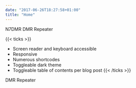 ```yaml
---
date: "2017-06-26T18:27:58+01:00"
title: "Home"
---
```


N7DMR DMR Repeater

{{< ticks >}}
* Screen reader and keyboard accessible
* Responsive
* Numerous shortcodes
* Toggleable dark theme
* Toggleable table of contents per blog post
{{< /ticks >}}

DMR Repeater 